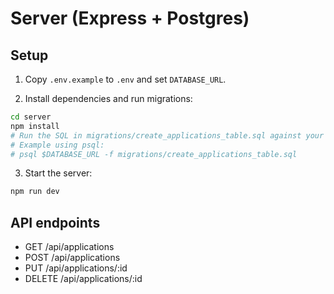 Server (Express + Postgres)
=================================

Setup
-----

1. Copy `.env.example` to `.env` and set `DATABASE_URL`.

2. Install dependencies and run migrations:

```bash
cd server
npm install
# Run the SQL in migrations/create_applications_table.sql against your Postgres database
# Example using psql:
# psql $DATABASE_URL -f migrations/create_applications_table.sql
```

3. Start the server:

```bash
npm run dev
```

API endpoints
-------------
- GET /api/applications
- POST /api/applications
- PUT /api/applications/:id
- DELETE /api/applications/:id
